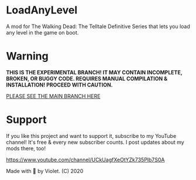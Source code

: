 
# LoadAnyLevel
A mod for The Walking Dead: The Telltale Definitive Series that lets you load any level in the game on boot. 

# Warning
**THIS IS THE EXPERIMENTAL BRANCH! IT MAY CONTAIN INCOMPLETE, BROKEN, OR BUGGY CODE. REQUIRES MANUAL COMPILATION & INSTALLATION! PROCEED WITH CAUTION.**

[PLEASE SEE THE MAIN BRANCH HERE]([https://github.com/droyti/LoadAnyLevel](https://github.com/droyti/LoadAnyLevel))

# Support

If you like this project and want to support it, subscribe to my YouTube channel! It's free & every new subscriber counts. I post updates about my mods there, too!

https://www.youtube.com/channel/UCkUagfXeOtYZk735Plb7S0A

Made with 🖤 by Violet. (C) 2020
